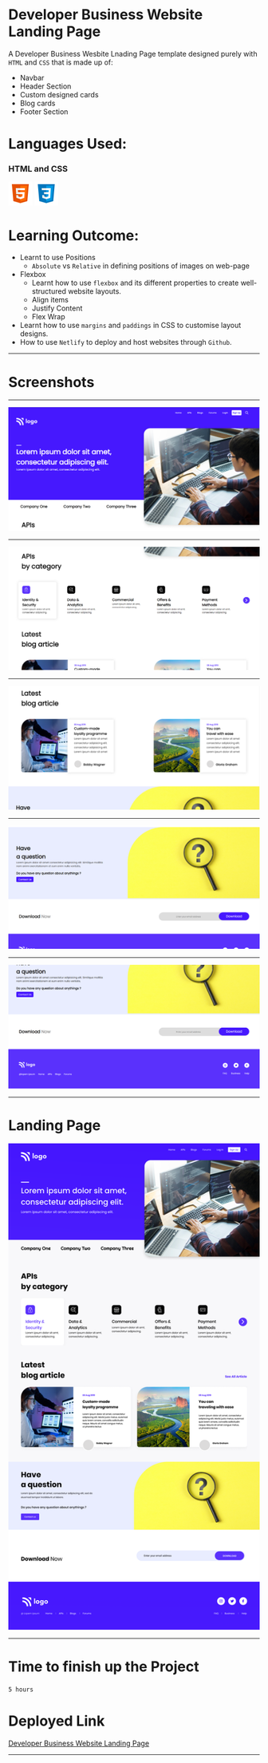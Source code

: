 # Developer Business Website Landing Page

A Developer Business Wesbite Lnading Page template designed purely with `HTML` and `CSS` that is made up of: 
- Navbar
- Header Section
- Custom designed cards 
- Blog cards
- Footer Section

# Languages Used:
 ### HTML and CSS
 ![HTML](./readme-icons/html.png) 
 ![CSS](./readme-icons/css.png)

# Learning Outcome:
- Learnt to use Positions
  - `Absolute` vs `Relative` in defining positions of images on web-page
- Flexbox
  - Learnt how to use `flexbox` and its different properties to create well- structured  website layouts.
   - Align items
   - Justify Content
   - Flex Wrap
- Learnt how to use `margins` and `paddings` in CSS to customise layout designs.
- How to use `Netlify` to deploy and host websites through `Github`.

***

# Screenshots

***
![1](./screen-shots/1.png)
***
![2](./screen-shots/2.png)
***
![3](./screen-shots/3.png)
***
![4](./screen-shots/4.png)
***
![5](./screen-shots/5.png)
***

# Landing Page

![](./screen-shots/9.png)

***

# Time to finish up the Project 
  `5 hours`

# Deployed Link
[Developer Business Website Landing Page](developer-landing-page.netlify.app)

***